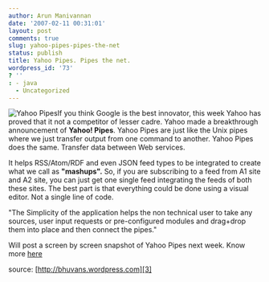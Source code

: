 ```yaml
---
author: Arun Manivannan
date: '2007-02-11 00:31:01'
layout: post
comments: true
slug: yahoo-pipes-pipes-the-net
status: publish
title: Yahoo Pipes. Pipes the net.
wordpress_id: '73'
? ''
: - java
  - Uncategorized
---
```


![Yahoo Pipes][1]If you think Google is the best innovator, this week Yahoo
has proved that it not a competitor of lesser cadre. Yahoo made a breakthrough
announcement of **Yahoo! Pipes**. Yahoo Pipes are just like the Unix pipes
where we just transfer output from one command to another. Yahoo Pipes does
the same. Transfer data between Web services.

It helps RSS/Atom/RDF and even JSON feed types to be integrated to create what
we call as **"mashups".** So, if you are subscribing to a feed from A1 site
and A2 site, you can just get one single feed integrating the feeds of both
these sites. The best part is that everything could be done using a visual
editor. Not a single line of code.

"The Simplicity of the application helps the non technical user to take any
sources, user input requests or pre-configured modules and drag+drop them into
place and then connect the pipes."

Will post a screen by screen snapshot of Yahoo Pipes next week. Know more
[here][2]

[][2] source: [http://bhuvans.wordpress.com][3]

   [1]: http://l.yimg.com/us.yimg.com/i/us/pps/logo_1.gif (Yahoo Pipes)

   [2]: http://pipes.yahoo.com/

   [3]: http://bhuvans.wordpress.com

